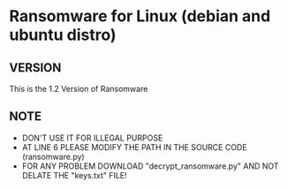 
# Ransomware for Linux (debian and ubuntu distro)

## VERSION
This is the 1.2 Version of Ransomware

## NOTE
- DON'T USE IT FOR ILLEGAL PURPOSE
- AT LINE 6 PLEASE MODIFY THE PATH IN THE SOURCE CODE (ransomware.py)
- FOR ANY PROBLEM DOWNLOAD "decrypt_ransomware.py" AND NOT DELATE THE "keys.txt" FILE!
